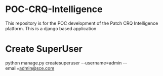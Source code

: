 # POC-CRQ-Intelligence
This repository is for the POC development of the Patch CRQ Intelligence platform.
This is a django based application


# Create SuperUser
python manage.py createsuperuser --username=admin --email=admin@sce.com